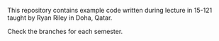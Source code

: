 This repository contains example code written during lecture in 15-121 taught by Ryan Riley in Doha, Qatar.

Check the branches for each semester.
